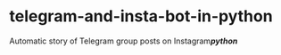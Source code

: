 # telegram-and-insta-bot-in-python
Automatic story of Telegram group posts on Instagram***python***
